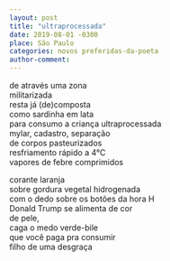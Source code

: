 ```yaml
---
layout: post
title: "ultraprocessada"
date: 2019-08-01 -0300
place: São Paulo
categories: novos preferidas-da-poeta
author-comment:
---
```


<!--more-->
de através uma zona  
militarizada  
resta já (de)composta  
como sardinha em lata  
para consumo a criança ultraprocessada  
mylar, cadastro, separação  
de corpos pasteurizados  
resfriamento rápido a 4°C  
vapores de febre comprimidos

corante laranja  
sobre gordura vegetal hidrogenada  
com o dedo sobre os botões da hora H  
Donald Trump se alimenta de cor  
de pele,  
caga o medo verde-bile  
que você paga pra consumir  
filho de uma desgraça  
